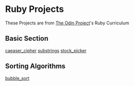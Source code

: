 # Ruby Projects

These Projects are from [The Odin Project](https://theodinproject.com)'s Ruby Curriculum

## Basic Section

[caeaser_cipher](caeser_cipher.rb)
[substrings](substrings.rb)
[stock_picker](stock_picker.rb)

## Sorting Algorithms
[bubble_sort](bubble_sort.rb)
